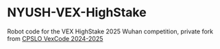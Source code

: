 # NYUSH-VEX-HighStake
Robot code for the VEX HighStake 2025 Wuhan competition, private fork from [CPSLO VexCode 2024-2025](https://github.com/CalPolyVEX/VEXCODE-2024-2025)
